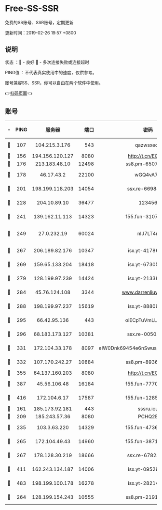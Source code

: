 # Free-SS-SSR

免费的SS账号、SSR账号，定期更新

更新时间：2019-02-26 19:57 +0800

## 说明

状态     ：🙂 - 良好 🙁 - 多次连接失败或连接超时

PING值   ：不代表真实使用中的速度，仅供参考。

账号兼容SS、SSR，你可以自由在两个软件中使用。

👉[扫码页面](https://liesauer.github.io/free-ss-ssr.github.io/)👈

## 账号

|-|PING|服务器|端口|密码|加密方式|区域|
|:----:|:----:|:-----:|-----:|:----:|:----:|:----:|
|🙂|107|104.215.3.176|543|qazwsxedc|aes-256-gcm|JP|
|🙂|156|194.156.120.127|8080|http://t.cn/EGJIyrl|rc4-md5|RU|
|🙂|176|213.183.48.10|12498|ss8.pm-65077768|rc4-md5|RU|
|🙂|178|46.17.43.2|22100|wGQ4vA7D|aes-256-gcm|RU|
|🙂|201|198.199.118.203|14054|ssx.re-66984414|aes-256-cfb|US|
|🙂|228|204.10.89.10|36477|123456|aes-256-cfb|US|
|🙂|241|139.162.11.113|14323|f55.fun-31072874|aes-256-cfb|SG|
|🙂|249|27.0.232.19|60024|nIJ7LT4n|xchacha20-ietf-poly1305|HK|
|🙂|267|206.189.82.176|10347|isx.yt-41786271|aes-256-cfb|SG|
|🙂|269|159.65.133.204|18418|isx.yt-67305082|aes-256-cfb|SG|
|🙂|279|128.199.97.239|14424|isx.yt-21338454|aes-256-cfb|SG|
|🙂|284|45.76.124.108|3344|www.darrenliuwei.com|aes-256-cfb|AU|
|🙂|288|198.199.97.237|15619|isx.yt-88809686|aes-256-cfb|US|
|🙂|295|66.42.95.136|443|oiECpTuVmLLxk4Ts|aes-256-cfb|US|
|🙂|296|68.183.173.127|10381|ssx.re-00501672|aes-256-cfb|US|
|🙂|331|172.104.33.178|8097|eIW0Dnk69454e6nSwuspv9DmS201tQ0D|aes-256-cfb|SG|
|🙂|332|107.170.242.27|10884|ss8.pm-89367697|aes-256-cfb|US|
|🙂|355|64.137.160.203|8080|http://t.cn/EGJIyrl|rc4-md5|CA|
|🙂|387|45.56.106.48|16184|f55.fun-77705055|aes-256-cfb|US|
|🙂|416|172.104.6.17|17587|f55.fun-12854977|aes-256-cfb|US|
|🙂|161|185.173.92.181|443|sssru.icu|rc4-md5|RU|
|🙂|209|185.243.57.36|8080|PCHQ2E|rc4-md5|US|
|🙂|235|103.3.63.220|14329|f55.fun-47367810|aes-256-cfb|SG|
|🙂|265|172.104.49.43|14960|f55.fun-38711662|aes-256-cfb|SG|
|🙂|267|178.128.30.219|18666|ssx.re-67823309|aes-256-cfb|SG|
|🙂|411|162.243.134.187|14006|isx.yt-09529412|aes-256-cfb|US|
|🙂|483|198.199.100.178|16278|isx.yt-28214890|aes-256-cfb|US|
|🙁|264|128.199.154.243|10555|ss8.pm-21916657|aes-256-cfb|SG|

